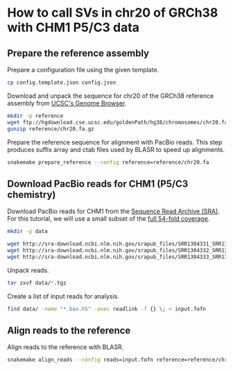 # How to call SVs in chr20 of GRCh38 with CHM1 P5/C3 data

## Prepare the reference assembly

Prepare a configuration file using the given template.

```bash
cp config.template.json config.json
```

Download and unpack the sequence for chr20 of the GRCh38 reference assembly from
[UCSC's Genome Browser](http://genome.ucsc.edu/).

```bash
mkdir -p reference
wget ftp://hgdownload.cse.ucsc.edu/goldenPath/hg38/chromosomes/chr20.fa.gz -O reference/chr20.fa.gz
gunzip reference/chr20.fa.gz
```

Prepare the reference sequence for alignment with PacBio reads. This step
produces suffix array and ctab files used by BLASR to speed up alignments.

```bash
snakemake prepare_reference --config reference=reference/chr20.fa
```

## Download PacBio reads for CHM1 (P5/C3 chemistry)

Download PacBio reads for CHM1 from the [Sequence Read Archive
(SRA)](http://www.ncbi.nlm.nih.gov/sra/). For this tutorial, we will use a small
subset of the [full 54-fold
coverage](http://www.ncbi.nlm.nih.gov/Traces/sra/?study=SRP043558).

```bash
mkdir -p data

wget http://sra-download.ncbi.nlm.nih.gov/srapub_files/SRR1304331_SRR1304331_hdf5.tgz -P data
wget http://sra-download.ncbi.nlm.nih.gov/srapub_files/SRR1304332_SRR1304332_hdf5.tgz -P data
wget http://sra-download.ncbi.nlm.nih.gov/srapub_files/SRR1304333_SRR1304333_hdf5.tgz -P data
```

Unpack reads.

```bash
tar zxvf data/*.tgz
```

Create a list of input reads for analysis.

```bash
find data/ -name "*.bax.h5" -exec readlink -f {} \; > input.fofn
```

## Align reads to the reference

Align reads to the reference with BLASR.

```bash
snakemake align_reads --config reads=input.fofn reference=reference/chr20.fa alignments=alignments.fofn
```

